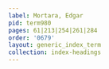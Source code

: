 ```yaml
---
label: Mortara, Edgar
pid: term980
pages: 61|213|254|261|284
order: '0679'
layout: generic_index_term
collection: index-headings
---
```

